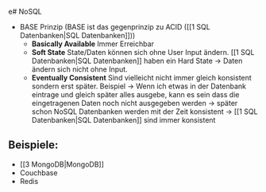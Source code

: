 e# NoSQL
* BASE Prinzip (BASE ist das gegenprinzip zu ACID ([[1 SQL Datenbanken|SQL Datenbanken]]))
	* **Basically Available** Immer Erreichbar
	* **Soft State** 
		State/Daten können sich ohne User Input ändern. [[1 SQL Datenbanken|SQL Datenbanken]] haben ein Hard State -> Daten ändern sich nicht ohne Input.
	* **Eventually Consistent** 
		Sind vielleicht nicht immer gleich konsistent sondern erst später.
		Beispiel -> Wenn ich etwas in der Datenbank eintrage und gleich später alles ausgebe, kann es sein dass die eingetragenen Daten noch nicht ausgegeben werden -> später schon
		NoSQL Datenbanken werden mit der Zeit konsistent -> [[1 SQL Datenbanken|SQL Datenbanken]] sind immer konsistent


## Beispiele:
* [[3 MongoDB|MongoDB]]
* Couchbase
* Redis
